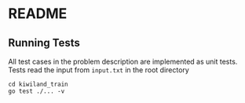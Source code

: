 # README

## Running Tests
All test cases in the problem description are implemented as unit tests. Tests read the input from `input.txt` in the root directory

```
cd kiwiland_train
go test ./... -v
```